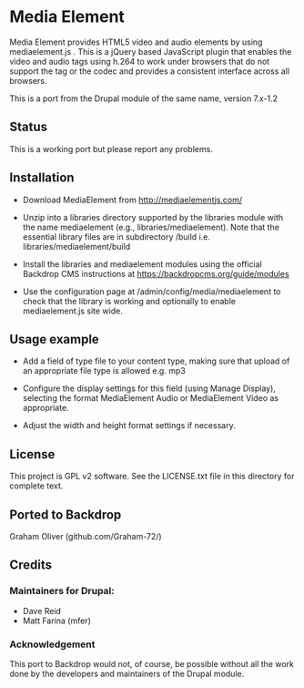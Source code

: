 # Media Element

Media Element provides HTML5 video and audio elements by using
mediaelement.js . This is a jQuery based JavaScript plugin that
enables the video and audio tags using h.264 to work under browsers
that do not support the tag or the codec and provides a consistent
interface across all browsers.

This is a port from the Drupal module of the same name, version 7.x-1.2

## Status

This is a working port but please report any problems.


## Installation

- Download MediaElement from http://mediaelementjs.com/

- Unzip into a libraries directory supported by the libraries module
  with the name mediaelement (e.g., libraries/mediaelement). Note
  that the essential library files are in subdirectory /build
  i.e. libraries/mediaelement/build

- Install the libraries and mediaelement modules using the official
  Backdrop CMS instructions at https://backdropcms.org/guide/modules

- Use the configuration page at /admin/config/media/mediaelement to
  check that the library is working and optionally to
  enable mediaelement.js site wide.

## Usage example

- Add a field of type file to your content type, making sure that
  upload of an appropriate file type is allowed e.g. mp3

- Configure the display settings for this field (using Manage Display),
  selecting the format MediaElement Audio or MediaElement Video as appropriate.

- Adjust the width and height format settings if necessary.



## License

This project is GPL v2 software. See the LICENSE.txt 
file in this directory for complete text.
    
## Ported to Backdrop

Graham Oliver (github.com/Graham-72/)


## Credits

### Maintainers for Drupal:

- Dave Reid
- Matt Farina (mfer)

### Acknowledgement

This port to Backdrop would not, of course, be possible without all
the work done by the developers and maintainers of the Drupal module.

